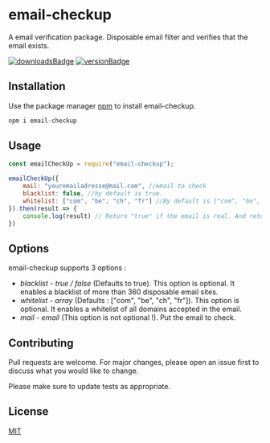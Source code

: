 # email-checkup

A email verification package. Disposable email filter and verifies that the email exists.

[![downloadsBadge](https://img.shields.io/npm/dt/email-checkup?style=for-the-badge)](https://npmjs.com/email-checkup)
[![versionBadge](https://img.shields.io/npm/v/email-checkup?style=for-the-badge)](https://npmjs.com/email-checkup)

## Installation

Use the package manager [npm](https://www.npmjs.com/) to install email-checkup.

```bash
npm i email-checkup
```

## Usage

```javascript
const emailCheckUp = require("email-checkup");

emailCheckUp({
    mail: "youremailadresse@mail.com", //email to check
    blacklist: false, //by default is true.
    whitelist: ["com", "be", "ch", "fr"] //By default is ["com", "be", "ch", "fr"]
}).then(result => {
    console.log(result) // Return "true" if the email is real. And return "false" if the email is not real Warning, the package does not check if the email exists (for now)!
})
```

## Options

email-checkup supports 3 options :

* *blacklist* - _true / false_ (Defaults to true). This option is optional. It enables a blacklist of more than 360 disposable email sites.
* *whitelist* - _array_ (Defaults : ["com", "be", "ch", "fr"]). This option is optional. It enables a whitelist of all domains accepted in the email.
* *mail* - _email_ (This option is not optional !). Put the email to check.

## Contributing
Pull requests are welcome. For major changes, please open an issue first to discuss what you would like to change.

Please make sure to update tests as appropriate.

## License
[MIT](https://choosealicense.com/licenses/mit/)
